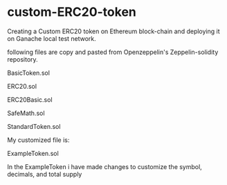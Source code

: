 # custom-ERC20-token
Creating a Custom ERC20 token on Ethereum block-chain and deploying it on Ganache local test network.

following files are copy and pasted from Openzeppelin's Zeppelin-solidity repository.

BasicToken.sol

ERC20.sol

ERC20Basic.sol

SafeMath.sol

StandardToken.sol

My customized file is:

ExampleToken.sol

In the ExampleToken i have made changes to customize the symbol, decimals, and total supply
